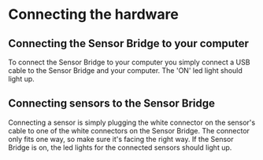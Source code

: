 # Connecting the hardware

## Connecting the Sensor Bridge to your computer

To connect the Sensor Bridge to your computer you simply connect a USB cable to the Sensor Bridge and your computer. The 'ON' led light should light up.

## Connecting sensors to the Sensor Bridge

Connecting a sensor is simply plugging the white connector on the sensor's cable to one of the white connectors on the Sensor Bridge. The connector only fits one way, so make sure it's facing the right way. If the Sensor Bridge is on, the led lights for the connected sensors should light up.